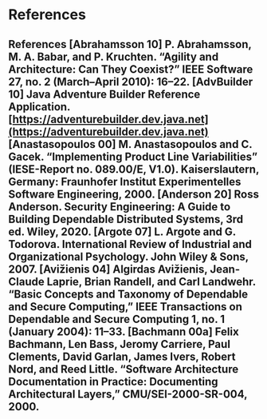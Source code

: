 # References

## References [Abrahamsson 10] P. Abrahamsson, M. A. Babar, and P. Kruchten. “Agility and Architecture: Can They Coexist?” IEEE Software 27, no. 2 (March–April 2010): 16–22. [AdvBuilder 10] Java Adventure Builder Reference Application. [https://adventurebuilder.dev.java.net](https://adventurebuilder.dev.java.net) [Anastasopoulos 00] M. Anastasopoulos and C. Gacek. “Implementing Product Line Variabilities” (IESE-Report no. 089.00/E, V1.0). Kaiserslautern, Germany: Fraunhofer Institut Experimentelles Software Engineering, 2000. [Anderson 20] Ross Anderson. Security Engineering: A Guide to Building Dependable Distributed Systems, 3rd ed. Wiley, 2020. [Argote 07] L. Argote and G. Todorova. International Review of Industrial and Organizational Psychology. John Wiley & Sons, 2007. [Avižienis 04] Algirdas Avižienis, Jean-Claude Laprie, Brian Randell, and Carl Landwehr. “Basic Concepts and Taxonomy of Dependable and Secure Computing,” IEEE Transactions on Dependable and Secure Computing 1, no. 1 (January 2004): 11–33. [Bachmann 00a] Felix Bachmann, Len Bass, Jeromy Carriere, Paul Clements, David Garlan, James Ivers, Robert Nord, and Reed Little. “Software Architecture Documentation in Practice: Documenting Architectural Layers,” CMU/SEI-2000-SR-004, 2000.